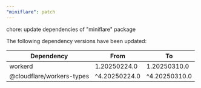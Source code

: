 ```yaml
---
"miniflare": patch
---
```


chore: update dependencies of "miniflare" package

The following dependency versions have been updated:

| Dependency                | From          | To            |
| ------------------------- | ------------- | ------------- |
| workerd                   | 1.20250224.0  | 1.20250310.0  |
| @cloudflare/workers-types | ^4.20250224.0 | ^4.20250310.0 |
